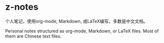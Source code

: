 # z-notes
个人笔记，使用org-mode, Markdown, 或LaTeX编写。多数是中文文档。

Personal notes structured as org-mode, Markdown, or LaTeX files. Most of them are Chinese text files.
